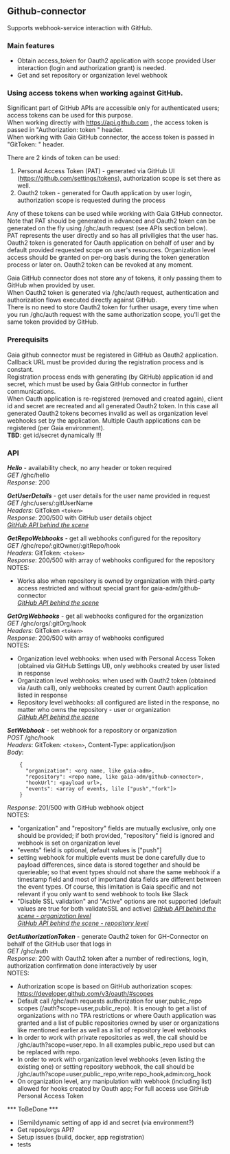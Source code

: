 ## Github-connector
Supports webhook-service interaction with GitHub.


### Main features
* Obtain access_token for Oauth2 application with scope provided User interaction (login and authorization grant) is needed.
* Get and set repository or organization level webhook 


### Using access tokens when working against GitHub.
Significant part of GitHub APIs are accessible only for authenticated users; access tokens can be used for this purpose.  
When working directly with https://api.github.com , the access token is passed in "Authorization: token <token>" header.  
When working with Gaia GitHub connector, the access token is passed in "GitToken: <token>" header.  

There are 2 kinds of token can be used:
1. Personal Access Token (PAT) - generated via GitHub UI (https://github.com/settings/tokens), authorization scope is set there as well.
2. Oauth2 token - generated for Oauth application by user login, authorization scope is requested during the process
 
Any of these tokens can be used while working with Gaia GitHub connector. Note that PAT should be generated in advanced and Oauth2 token can be generated on the fly using /ghc/auth request (see APIs section below).  
PAT represents the user directly and so has all priviligies that the user has.  
Oauth2 token is generated for Oauth application on behalf of user and by default provided requested scope on user's resources. Organization level access should be granted on per-org basis during the token generation process or later on. Oauth2 token can be revoked at any moment.

Gaia GitHub connector does not store any of tokens, it only passing them to GitHub when provided by user.  
When Oauth2 token is generated via /ghc/auth request, authentication and authorization flows executed directly against GitHub.  
There is no need to store Oauth2 token for further usage, every time when you run /ghc/auth request with the same authorization scope, you'll get the same token provided by GitHub.  


### Prerequisits
Gaia github connector must be registered in GitHub as Oauth2 application. Callback URL must be provided during the registration process and is constant.  
Registration process ends with generating (by GitHub) application id and secret, which must be used by Gaia GitHub connector in further communications.   
When Oauth application is re-registered (removed and created again), client id and secret are recreated and all generated Oauth2 token. In this case all generated Oauth2 tokens becomes invalid as well as organization level webhooks set by the application.
Multiple Oauth applications can be registered (per Gaia environment).  
**TBD**: get id/secret dynamically !!!
 

### API
***Hello*** - availability check, no any header or token required  
*GET* /ghc/hello  
*Response*: 200  

***GetUserDetails*** - get user details for the user name provided in request  
*GET* /ghc/users/:gitUserName  
*Headers*: GitToken `<token>`  
*Response*: 200/500 with GitHub user details object    
[*GitHub API behind the scene*](https://developer.github.com/v3/users/#get-a-single-user)  

***GetRepoWebhooks*** - get all webhooks configured for the repository  
*GET* /ghc/repo/:gitOwner/:gitRepo/hook  
*Headers*: GitToken: `<token>`  
*Response*: 200/500 with array of webhooks configured for the repository  
NOTES:  
  - Works also when repository is owned by organization with third-party access restricted and without special grant for gaia-adm/github-connector  
[*GitHub API behind the scene*](https://developer.github.com/v3/repos/hooks/#list-hooks)


***GetOrgWebhooks*** - get all webhooks configured for the organization  
*GET* /ghc/orgs/:gitOrg/hook  
*Headers*: GitToken `<token>`  
*Response*: 200/500 with array of webhooks configured  
NOTES:  
* Organization level webhooks: when used with Personal Access Token (obtained via GitHub Settings UI), only webhooks created by user listed in response  
* Organization level webhooks: when used with Oauth2 token (obtained via /auth call), only webhooks created by current Oauth application listed in response  
* Repository level webhooks: all configured are listed in the response, no matter who owns the repository - user or organization  
[*GitHub API behind the scene*](https://developer.github.com/v3/orgs/hooks/#list-hooks)

***SetWebhook*** - set webhook for a repository or organization  
*POST* /ghc/hook  
*Headers*: GitToken: `<token>`, Content-Type: application/json  
*Body*:  
```
    {
      "organization": <org name, like gaia-adm>,
      "repository": <repo name, like gaia-adm/github-connector>,  
      "hookUrl": <payload url>,  
      "events": <array of events, lile ["push","fork"]>
    }
```   
*Response*: 201/500 with GitHub webhook object   
NOTES:  
* "organization" and "repository" fields are mutually exclusive, only one should be provided; if both provided, "repository" field is ignored and webhook is set on organization level  
* "events" field is optional, default values is ["push"]  
* setting webhook for multiple events must be done carefully due to payload differences, since data is stored together and should be querieable; so that event types should not share the same webhook if a timestamp field and most of importand data fields are different between the event types. Of course, this limitation is Gaia specific and not relevant if you only want to send webhook to tools like Slack  
* "Disable SSL validation" and "Active" options are not supported (default values are true for both validateSSL and active)
[*GitHub API behind the scene - organization level*](https://developer.github.com/v3/orgs/hooks/#create-a-hook)  
[*GitHub API behind the scene - repository level*](https://developer.github.com/v3/repos/hooks/#create-a-hook)
 
***GetAuthorizationToken*** - generate Oauth2 token for GH-Connector on behalf of the GitHub user that logs in  
*GET* /ghc/auth  
*Response*: 200 with Oauth2 token after a number of redirections, login, authorization confirmation done interactively by user  
NOTES:  
* Authorization scope is based on GitHub authorization scopes: https://developer.github.com/v3/oauth/#scopes   
* Default call /ghc/auth requests authorization for user,public_repo scopes (/auth?scope=user,public_repo). It is enough to get a list of organizations with no TPA restrictions or where Oauth application was granted and a list of public repositories owned by user or organizations like mentioned earlier as well as a list of repository level webhooks   
* In order to work with private repositories as well, the call should be /ghc/auth?scope=user,repo. In all examples public_repo used but can be replaced with repo.  
* In order to work with organization level webhooks (even listing the existing one) or setting repository webhook, the call should be /ghc/auth?scope=user,public_repo,write:repo_hook,admin:org_hook   
* On organization level, any manipulation with webhook (including list) allowed for hooks created by Oauth app; For full access use GitHub Personal Access Token  

*** ToBeDone ***
* (Semi)dynamic setting of app id and secret (via environment?)
* Get repos/orgs API?
* Setup issues (build, docker, app registration)
* tests

